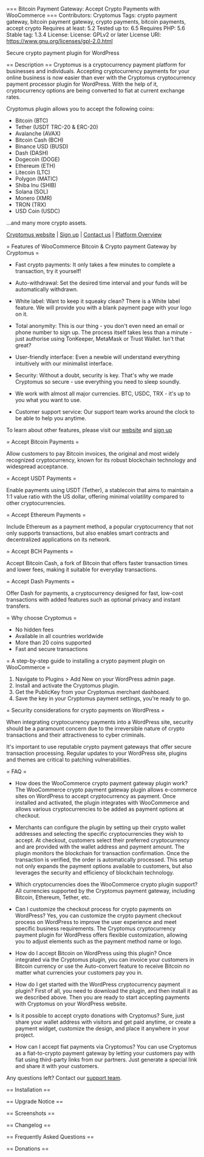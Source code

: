 === Bitcoin Payment Gateway: Accept Crypto Payments with WooCommerce ===
Contributors: Cryptomus
Tags: crypto payment gateway, bitcoin payment gateway, crypto payments, bitcoin payments, accept crypto
Requires at least: 5.2
Tested up to: 6.5
Requires PHP: 5.6
Stable tag: 1.3.4
License: License: GPLv2 or later
License URI: https://www.gnu.org/licenses/gpl-2.0.html

Secure crypto payment plugin for WordPress

== Description ==
Cryptomus is a cryptocurrency payment platform for businesses and individuals. Accepting cryptocurrency payments for your online business is now easier than ever with the Cryptomus cryptocurrency payment processor plugin for WordPress. With the help of it, cryptocurrency options are being converted to fiat at current exchange rates.

Cryptomus plugin allows you to accept the following coins:

* Bitcoin (BTC)
* Tether (USDT TRC-20 & ERC-20)
* Avalanche (AVAX)
* Bitcoin Cash (BCH)
* Binance USD (BUSD)
* Dash (DASH)
* Dogecoin (DOGE)
* Ethereum (ETH)
* Litecoin (LTC)
* Polygon (MATIC)
* Shiba Inu (SHIB)
* Solana (SOL)
* Monero (XMR)
* TRON (TRX)
* USD Coin (USDC)

…and many more crypto assets.


[Cryptomus website](https://cryptomus.com/?utm_source=wordpress&utm_medium=plugin-description) | [Sign up](https://app.cryptomus.com/?utm_source=wordpress&utm_medium=plugin-description) | [Contact us](https://t.me/cryptomussupport) | [Platform Overview](https://www.youtube.com/watch?v=MqdfrZgfoBo&t)

= Features of WooCommerce Bitcoin & Crypto payment Gateway by Cryptomus =

* Fast crypto payments: It only takes a few minutes to complete a transaction, try it yourself!

* Auto-withdrawal: Set the desired time interval and your funds will be automatically withdrawn.

* White label: Want to keep it squeaky clean? There is a White label feature. We will provide you with a blank payment page with your logo on it.

* Total anonymity: This is our thing - you don't even need an email or phone number to sign up. The process itself takes less than a minute - just authorise using TonKeeper, MetaMask or Trust Wallet. Isn't that great?

* User-friendly interface: Even a newbie will understand everything intuitively with our minimalist interface.

* Security: Without a doubt, security is key. That's why we made Cryptomus so secure - use everything you need to sleep soundly.

* We work with almost all major currencies. BTC, USDC, TRX - it's up to you what you want to use.

* Customer support service: Our support team works around the clock to be able to help you anytime.


To learn about other features, please visit our [website](https://cryptomus.com/?utm_source=wordpress&utm_medium=plugin-description) and [sign up](https://app.cryptomus.com/?utm_source=wordpress&utm_medium=plugin-description)

= Accept Bitcoin Payments =

Allow customers to pay Bitcoin invoices, the original and most widely recognized cryptocurrency, known for its robust blockchain technology and widespread acceptance.

= Accept USDT Payments =

Enable payments using USDT (Tether), a stablecoin that aims to maintain a 1:1 value ratio with the US dollar, offering minimal volatility compared to other cryptocurrencies.

= Accept Ethereum Payments =

Include Ethereum as a payment method, a popular cryptocurrency that not only supports transactions, but also enables smart contracts and decentralized applications on its network.

= Accept BCH Payments =

Accept Bitcoin Cash, a fork of Bitcoin that offers faster transaction times and lower fees, making it suitable for everyday transactions.

= Accept Dash Payments =

Offer Dash for payments, a cryptocurrency designed for fast, low-cost transactions with added features such as optional privacy and instant transfers.



= Why choose Cryptomus =

* No hidden fees
* Available in all countries worldwide
* More than 20 coins supported 
* Fast and secure transactions


= A step-by-step guide to installing a crypto payment plugin on WooCommerce =

1. Navigate to Plugins > Add New on your WordPress admin page.
2. Install and activate the Cryptomus plugin.
3. Get the PublicKey from your Cryptomus merchant dashboard.
4. Save the key in your Cryptomus payment settings, you're ready to go.


= Security considerations for crypto payments on WordPress =

When integrating cryptocurrency payments into a WordPress site, security should be a paramount concern due to the irreversible nature of crypto transactions and their attractiveness to cyber criminals. 


It's important to use reputable crypto payment gateways that offer secure transaction processing. Regular updates to your WordPress site, plugins and themes are critical to patching vulnerabilities. 



= FAQ =

* How does the WooCommerce crypto payment gateway plugin work?
The WooCommerce crypto payment gateway plugin allows e-commerce sites on WordPress to accept cryptocurrency as payment. Once installed and activated, the plugin integrates with WooCommerce and allows various cryptocurrencies to be added as payment options at checkout. 


* Merchants can configure the plugin by setting up their crypto wallet addresses and selecting the specific cryptocurrencies they wish to accept. At checkout, customers select their preferred cryptocurrency and are provided with the wallet address and payment amount. The plugin monitors the blockchain for transaction confirmation. Once the transaction is verified, the order is automatically processed. This setup not only expands the payment options available to customers, but also leverages the security and efficiency of blockchain technology.


* Which cryptocurrencies does the WooCommerce crypto plugin support?
All currencies supported by the Cryptomus payment gateway, including Bitcoin, Ethereum, Tether, etc.    


* Can I customize the checkout process for crypto payments on WordPress?
Yes, you can customize the crypto payment checkout process on WordPress to improve the user experience and meet specific business requirements. The Cryptomus cryptocurrency payment plugin for WordPress offers flexible customization, allowing you to adjust elements such as the payment method name or logo.  


* How do I accept Bitcoin on WordPress using this plugin?
Once integrated via the Cryptomus plugin, you can invoice your customers in Bitcoin currency or use the Auto-convert feature to receive Bitcoin no matter what currencies your customers pay you in.


* How do I get started with the WordPress cryptocurrency payment plugin?
First of all, you need to download the plugin, and then install it as we described above. Then you are ready to start accepting payments with Cryptomus on your WordPress website. 

* Is it possible to accept crypto donations with Cryptomus?
Sure, just share your wallet address with visitors and get paid anytime, or create a payment widget, customize the design, and place it anywhere in your project. 
 
* How can I accept fiat payments via Cryptomus?
You can use Cryptomus as a fiat-to-crypto payment gateway by letting your customers pay with fiat using third-party links from our partners. Just generate a special link and share it with your customers.



Any questions left? Contact our [support team](https://t.me/cryptomussupport).			


== Installation ==
 
== Upgrade Notice ==
 
== Screenshots ==
 
== Changelog ==
 
== Frequently Asked Questions ==
 
== Donations ==